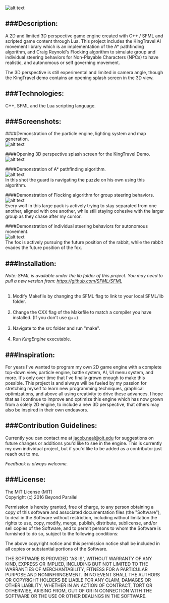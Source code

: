 ![alt text](src/images/KingEngineLogo.png)<br />

###<b>Description:</b><br />
---
A 2D and limited 3D perspective game engine created with C++ / SFML and scripted game content through Lua. This project
includes the KingTravel AI movement library which is an implementation of the A* pathfinding algorithm, and
Craig Reynold's Flocking algorithm to simulate group and individual steering behaviors for Non-Playable Characters (NPCs) to have realistic, and autonomous or self governing movement.

The 3D perspective is still experimental and limited in camera angle, though the KingTravel demo contains an opening splash screen in the 3D view.

###<b>Technologies:</b><br />
---
C++, SFML and the Lua scripting language.

###<b>Screenshots:</b><br />
---
####Demonstration of the particle engine, lighting system and map generation.<br />
![alt text](src/images/KingEngine_particle_engine.gif)<br />

####Opening 3D perspective splash screen for the KingTravel Demo.<br />
![alt text](src/images/KingTravelDemo_1.png)<br />

####Demonstration of A* pathfinding algorithm.<br />
![alt text](src/images/KingTravelDemo_2.png)<br />
In this shot the guard is navigating the puzzle on his own using this algorithm.<br />

####Demonstration of Flocking algorithm for group steering behaviors.<br />
![alt text](src/images/KingTravelDemo_3.png)<br />
Every wolf in this large pack is actively trying to stay separated from one another,
aligned with one another, while still staying cohesive with the larger group as they chase after my cursor.<br />

####Demonstration of individual steering behaviors for autonomous movement.<br />
![alt text](src/images/KingTravelDemo_4.png)<br />
The fox is actively pursuing the future position of the rabbit, while the rabbit evades the future position of the fox.<br />

###<b>Installation:</b><br />
---
<i>Note: SFML is available under the lib folder of this project. You may need to pull a new version from: https://github.com/SFML/SFML</i><br /><br />
1. Modify Makefile by changing the SFML flag to link to your local SFML/lib folder.<br /><br />
2. Change the CXX flag of the Makefile to match a compiler you have installed. (If you don't use g++)<br /><br />
3. Navigate to the src folder and run "make".<br /><br />
4. Run <i>KingEngine</i> executable.<br />

###<b>Inspiration:</b><br />
---
For years I've wanted to program my own 2D game engine with a complete top-down view, particle engine, battle system, AI, UI menu system, and more. It's only over time that I've finally grown enough to make this possible. This project is and always will be fueled by my passion for stretching myself to learn new programming techniques, graphical optimizations, and above all using creativity to drive these advances. I hope that as I continue to improve and optimize this engine which has now grown from a solely 2D engine, to include a new 3D perspective, that others may also be inspired in their own endeavors.

###<b>Contribution Guidelines:</b><br />
---
Currently you can contact me at jacob.neal@oit.edu for suggestions on future changes or additions you'd like to
see in the engine. This is currently my own individual project, but if you'd like to be added as a contributor just reach out to me.<br />

<i>Feedback is always welcome.</i><br />

###<b>License:</b><br />
---
The MIT License (MIT)<br />
Copyright (c) 2016 Beyond Parallel<br />

Permission is hereby granted, free of charge, to any person obtaining a copy of this software and associated documentation files (the "Software"), to deal in the Software without restriction, including without limitation the rights to use, copy, modify, merge, publish, distribute, sublicense, and/or sell copies of the Software, and to permit persons to whom the Software is furnished to do so, subject to the following conditions:<br />

The above copyright notice and this permission notice shall be included in all copies or substantial portions of the Software.<br />

THE SOFTWARE IS PROVIDED "AS IS", WITHOUT WARRANTY OF ANY KIND, EXPRESS OR IMPLIED, INCLUDING BUT NOT LIMITED TO THE WARRANTIES OF MERCHANTABILITY, FITNESS FOR A PARTICULAR PURPOSE AND NONINFRINGEMENT. IN NO EVENT SHALL THE AUTHORS OR COPYRIGHT HOLDERS BE LIABLE FOR ANY CLAIM, DAMAGES OR OTHER LIABILITY, WHETHER IN AN ACTION OF CONTRACT, TORT OR OTHERWISE, ARISING FROM, OUT OF OR IN CONNECTION WITH THE SOFTWARE OR THE USE OR OTHER DEALINGS IN THE SOFTWARE.<br />
